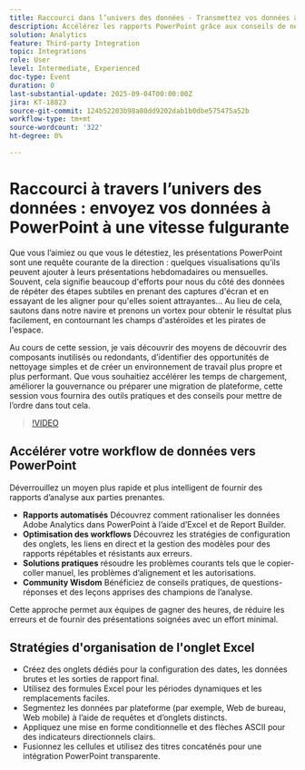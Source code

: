 ```yaml
---
title: Raccourci dans l’univers des données - Transmettez vos données à PowerPoint à une vitesse fulgurante
description: Accélérez les rapports PowerPoint grâce aux conseils de nettoyage des composants, d’amélioration des performances et de rationalisation des exportations de données à partir d’Adobe Workspace.
solution: Analytics
feature: Third-party Integration
topic: Integrations
role: User
level: Intermediate, Experienced
doc-type: Event
duration: 0
last-substantial-update: 2025-09-04T00:00:00Z
jira: KT-18823
source-git-commit: 124b52203b98a80dd9202dab1b0dbe575475a52b
workflow-type: tm+mt
source-wordcount: '322'
ht-degree: 0%

---
```



# Raccourci à travers l’univers des données : envoyez vos données à PowerPoint à une vitesse fulgurante

Que vous l’aimiez ou que vous le détestiez, les présentations PowerPoint sont une requête courante de la direction : quelques visualisations qu’ils peuvent ajouter à leurs présentations hebdomadaires ou mensuelles. Souvent, cela signifie beaucoup d&#39;efforts pour nous du côté des données de répéter des étapes subtiles en prenant des captures d&#39;écran et en essayant de les aligner pour qu&#39;elles soient attrayantes... Au lieu de cela, sautons dans notre navire et prenons un vortex pour obtenir le résultat plus facilement, en contournant les champs d&#39;astéroïdes et les pirates de l&#39;espace.

Au cours de cette session, je vais découvrir des moyens de découvrir des composants inutilisés ou redondants, d’identifier des opportunités de nettoyage simples et de créer un environnement de travail plus propre et plus performant. Que vous souhaitiez accélérer les temps de chargement, améliorer la gouvernance ou préparer une migration de plateforme, cette session vous fournira des outils pratiques et des conseils pour mettre de l’ordre dans tout cela.

>[!VIDEO](https://video.tv.adobe.com/v/3471119/?learn=on&enablevpops)

## Accélérer votre workflow de données vers PowerPoint

Déverrouillez un moyen plus rapide et plus intelligent de fournir des rapports d’analyse aux parties prenantes.

* **Rapports automatisés** Découvrez comment rationaliser les données Adobe Analytics dans PowerPoint à l’aide d’Excel et de Report Builder.
* **Optimisation des workflows** Découvrez les stratégies de configuration des onglets, les liens en direct et la gestion des modèles pour des rapports répétables et résistants aux erreurs.
* **Solutions pratiques** résoudre les problèmes courants tels que le copier-coller manuel, les problèmes d’alignement et les autorisations.
* **Community Wisdom** Bénéficiez de conseils pratiques, de questions-réponses et des leçons apprises des champions de l’analyse.

Cette approche permet aux équipes de gagner des heures, de réduire les erreurs et de fournir des présentations soignées avec un effort minimal.

## Stratégies d&#39;organisation de l&#39;onglet Excel

* Créez des onglets dédiés pour la configuration des dates, les données brutes et les sorties de rapport final.
* Utilisez des formules Excel pour les périodes dynamiques et les remplacements faciles.
* Segmentez les données par plateforme (par exemple, Web de bureau, Web mobile) à l’aide de requêtes et d’onglets distincts.
* Appliquez une mise en forme conditionnelle et des flèches ASCII pour des indicateurs directionnels clairs.
* Fusionnez les cellules et utilisez des titres concaténés pour une intégration PowerPoint transparente.